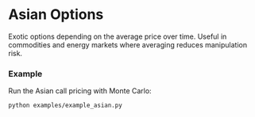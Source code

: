 # Asian Options

Exotic options depending on the average price over time. Useful in commodities and energy markets where averaging reduces manipulation risk.

### Example
Run the Asian call pricing with Monte Carlo:
```bash
python examples/example_asian.py
```
